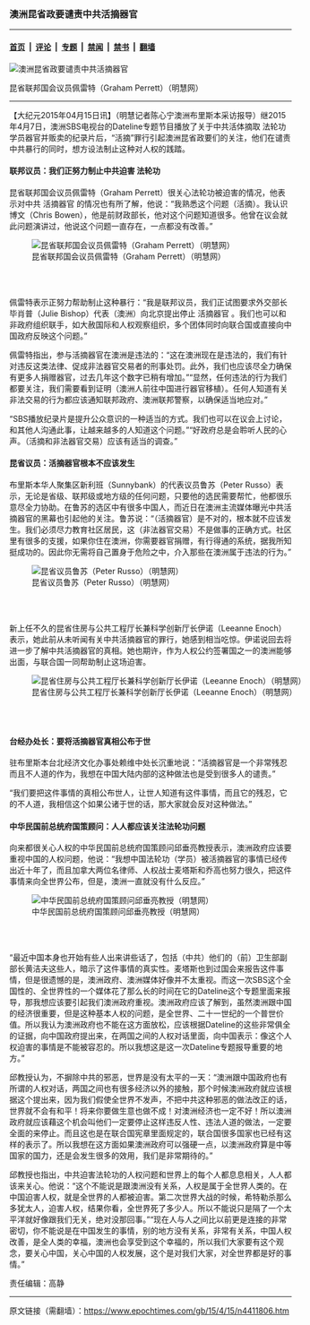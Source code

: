 ### 澳洲昆省政要谴责中共活摘器官

---

#### [首页](../../../..?n4411806) &nbsp;|&nbsp; [评论](../../../../../epoch-comment?n4411806) &nbsp;|&nbsp; [专题](../../../../../epoch-special?n4411806) &nbsp;|&nbsp; [禁闻](../../../../../epoch-news?n4411806) &nbsp;|&nbsp; [禁书](../../../../../books?n4411806) &nbsp;|&nbsp; [翻墙](https://github.com/gfw-breaker/nogfw/blob/master/README.md?n4411806)


<div><img alt="澳洲昆省政要谴责中共活摘器官" class="attachment-djy_600_400 size-djy_600_400 wp-post-image" src="https://i.epochtimes.com/assets/uploads/2015/04/1504141336312639-385x600.jpg"/>
<div class="caption">
 <p>
  昆省联邦国会议员佩雷特（Graham Perrett）（明慧网）
 </p>
</div></div><hr/><div class="post_content" id="artbody" itemprop="articleBody">
 <!-- article content begin -->
 <p>
  【大纪元2015年04月15日讯】（明慧记者陈心宁澳洲布里斯本采访报导）继2015年4月7日，澳洲SBS电视台的Dateline专题节目播放了关于中共活体摘取
  <ok href="https://www.epochtimes.com/gb/tag/%E6%B3%95%E8%BD%AE%E5%8A%9F.html">
   法轮功
  </ok>
  学员器官并贩卖的纪录片后，“活摘”罪行引起澳洲昆省政要们的关注，他们在谴责中共暴行的同时，想方设法制止这种对人权的践踏。
 </p>
 <p>
  <h4>
   联邦议员：我们正努力制止中共迫害
   <ok href="https://www.epochtimes.com/gb/tag/%E6%B3%95%E8%BD%AE%E5%8A%9F.html">
    法轮功
   </ok>
  </h4>
  <p>
   昆省联邦国会议员佩雷特（Graham Perrett）很关心法轮功被迫害的情况，他表示对中共
   <ok href="https://www.epochtimes.com/gb/tag/%E6%B4%BB%E6%91%98%E5%99%A8%E5%AE%98.html">
    活摘器官
   </ok>
   的情况也有所了解，他说：“我熟悉这个问题（活摘）。我认识博文（Chris Bowen），他是前财政部长，他对这个问题知道很多。他曾在议会就此问题演讲过，他说这个问题一直存在，一点都没有改善。”
  </p>
  <figure aria-describedby="caption-attachment-5861314" class="wp-caption aligncenter" id="attachment_5861314" style="width: 385px">
   <ok href=" https://i.epochtimes.com/assets/uploads/2015/04/1504141336312639.jpg" rel="noreferrer noopener" target="_blank">
    <img alt="昆省联邦国会议员佩雷特（Graham Perrett）（明慧网）" class="size-large wp-image-5861314" src="https://i.epochtimes.com/assets/uploads/2015/04/1504141336312639.jpg" title="昆省联邦国会议员佩雷特（Graham Perrett）（明慧网）"/>
   </ok>
   <br/><figcaption class="wp-caption-text" id="caption-attachment-5861314">
    昆省联邦国会议员佩雷特（Graham Perrett）（明慧网）
   </figcaption><br/>
  </figure><br/>
  <p>
   佩雷特表示正努力帮助制止这种暴行：“我是联邦议员，我们正试图要求外交部长毕肖普（Julie Bishop）代表（澳洲）向北京提出停止
   <ok href="https://www.epochtimes.com/gb/tag/%E6%B4%BB%E6%91%98%E5%99%A8%E5%AE%98.html">
    活摘器官
   </ok>
   。我们也可以和非政府组织联手，如大赦国际和人权观察组织，多个团体同时向联合国或直接向中国政府反映这个问题。”
  </p>
  <p>
   佩雷特指出，参与活摘器官在澳洲是违法的：“这在澳洲现在是违法的，我们有针对违反这类法律、促成非法器官交易者的刑事处罚。此外，我们也应该尽全力确保有更多人捐赠器官，过去几年这个数字已稍有增加。”“显然，任何违法的行为我们都要关注，我们需要看到证明（澳洲人前往中国进行器官移植）。任何人知道有关非法交易的行为都应该通知联邦政府、澳洲联邦警察，以确保适当地应对。”
  </p>
  <p>
   “SBS播放纪录片是提升公众意识的一种适当的方式。我们也可以在议会上讨论，和其他人沟通此事，让越来越多的人知道这个问题。”“好政府总是会聆听人民的心声。（活摘和非法器官交易）应该有适当的调查。”
  </p>
  <p>
   <h4>
    昆省议员：活摘器官根本不应该发生
   </h4>
   <p>
    布里斯本华人聚集区新利班（Sunnybank）的代表议员鲁苏（Peter Russo）表示，无论是省级、联邦级或地方级的任何问题，只要他的选民需要帮忙，他都很乐意尽全力协助。在鲁苏的选区中有很多中国人，而近日在澳洲主流媒体曝光中共活摘器官的黑幕也引起他的关注。鲁苏说：“（活摘器官）是不对的，根本就不应该发生。我们必须尽力教育社区居民，这（非法器官交易）不是做事的正确方式。社区里有很多的支援，如果你住在澳洲，你需要器官捐赠，有行得通的系统，据我所知挺成功的。因此你无需将自己置身于危险之中，介入那些在澳洲属于违法的行为。”
   </p>
   <figure aria-describedby="caption-attachment-5861320" class="wp-caption aligncenter" id="attachment_5861320" style="width: 362px">
    <ok href=" https://i.epochtimes.com/assets/uploads/2015/04/1504141336422639.jpg" rel="noreferrer noopener" target="_blank">
     <img alt="昆省议员鲁苏（Peter Russo）（明慧网）" class="size-large wp-image-5861320" src="https://i.epochtimes.com/assets/uploads/2015/04/1504141336422639.jpg" title="昆省议员鲁苏（Peter Russo）（明慧网）"/>
    </ok>
    <br/><figcaption class="wp-caption-text" id="caption-attachment-5861320">
     昆省议员鲁苏（Peter Russo）（明慧网）
    </figcaption><br/>
   </figure><br/>
   <p>
    新上任不久的昆省住房与公共工程厅长兼科学创新厅长伊诺（Leeanne Enoch）表示，她此前从未听闻有关中共活摘器官的罪行，她感到相当吃惊。伊诺说回去将进一步了解中共活摘器官的真相。她也期许，作为人权公约签署国之一的澳洲能够出面，与联合国一同帮助制止这场迫害。
   </p>
   <figure aria-describedby="caption-attachment-5861323" class="wp-caption aligncenter" id="attachment_5861323" style="width: 600px">
    <ok href=" https://i.epochtimes.com/assets/uploads/2015/04/1504141336522639-600x738.jpg" rel="noreferrer noopener" target="_blank">
     <img alt="昆省住房与公共工程厅长兼科学创新厅长伊诺（Leeanne Enoch）（明慧网）" class="size-large wp-image-5861323" src="https://i.epochtimes.com/assets/uploads/2015/04/1504141336522639-600x738.jpg" title="昆省住房与公共工程厅长兼科学创新厅长伊诺（Leeanne Enoch）（明慧网）"/>
    </ok>
    <br/><figcaption class="wp-caption-text" id="caption-attachment-5861323">
     昆省住房与公共工程厅长兼科学创新厅长伊诺（Leeanne Enoch）（明慧网）
    </figcaption><br/>
   </figure><br/>
   <p>
    <h4>
     台经办处长：要将活摘器官真相公布于世
    </h4>
    <p>
     驻布里斯本台北经济文化办事处赖维中处长沉重地说：“活摘器官是一个非常残忍而且不人道的作为，我想在中国大陆内部的这种做法也是受到很多人的谴责。”
    </p>
    <p>
     “我们要把这件事情的真相公布世人，让世人知道有这件事情，而且它的残忍，它的不人道，我相信这个如果公诸于世的话，那大家就会反对这种做法。”
    </p>
    <p>
     <h4>
      中华民国前总统府国策顾问：人人都应该关注法轮功问题
     </h4>
     <p>
      向来都很关心人权的中华民国前总统府国策顾问邱垂亮教授表示，澳洲政府应该要重视中国的人权问题，他说：“我想中国法轮功（学员）被活摘器官的事情已经传出近十年了，而且加拿大两位名律师、人权战士麦塔斯和乔高也努力很久，把这件事情来向全世界公布，但是，澳洲一直就没有什么反应。”
     </p>
     <figure aria-describedby="caption-attachment-5861336" class="wp-caption aligncenter" id="attachment_5861336" style="width: 573px">
      <ok href=" https://i.epochtimes.com/assets/uploads/2015/04/1504141337102639.jpg" rel="noreferrer noopener" target="_blank">
       <img alt="中华民国前总统府国策顾问邱垂亮教授（明慧网）" class="size-large wp-image-5861336" src="https://i.epochtimes.com/assets/uploads/2015/04/1504141337102639.jpg" title="中华民国前总统府国策顾问邱垂亮教授（明慧网）"/>
      </ok>
      <br/><figcaption class="wp-caption-text" id="caption-attachment-5861336">
       中华民国前总统府国策顾问邱垂亮教授（明慧网）
      </figcaption><br/>
     </figure><br/>
     <p>
      “最近中国本身也开始有些人出来讲些话了，包括（中共）他们的（前）卫生部副部长黄洁夫这些人，暗示了这件事情的真实性。麦塔斯也到过国会来报告这件事情，但是很遗憾的是，澳洲政府、澳洲媒体好像并不太重视。而这一次SBS这个全国性的、全世界性的一个媒体花了那么长的时间在它的Dateline这个专题里面来报导，那我想应该要引起我们澳洲政府重视。澳洲政府应该了解到，虽然澳洲跟中国的经济很重要，但是这种基本人权的问题，是全世界、二十一世纪的一个普世价值。所以我认为澳洲政府也不能在这方面放松，应该根据Dateline的这些非常俱全的证据，向中国政府提出来，在两国之间的人权对话里面，向中国表示：像这个人权迫害的事情是不能被容忍的。所以我想这是这一次Dateline专题报导重要的地方。”
     </p>
     <p>
      邱教授认为，不摒除中共的邪恶，世界是没有太平的一天：“澳洲跟中国政府也有所谓的人权对话，两国之间也有很多经济以外的接触，那个时候澳洲政府就应该根据这个提出来，因为我们假使全世界不发声，不把中共这种邪恶的做法改正的话，世界就不会有和平！将来你要做生意也做不成！对澳洲经济也一定不好！所以澳洲政府就应该藉这个机会叫他们一定要停止这样违反人性、违法人道的做法，一定要全面的来停止。而且这也是在联合国宪章里面规定的，联合国很多国家也已经有这样的表示了。所以我想在这方面如果澳洲政府可以强硬一点，以澳洲政府算是中等国家的国力，还是会发生很多的效用，我们是非常期待的。”
     </p>
     <p>
      邱教授也指出，中共迫害法轮功的人权问题和世界上的每个人都息息相关，人人都该来关心。他说：“这个不能说是跟澳洲没有关系，人权是属于全世界人类的。在中国迫害人权，就是全世界的人都被迫害。第二次世界大战的时候，希特勒杀那么多犹太人，迫害人权，结果你看，全世界死了多少人。所以不能说只是隔了一个太平洋就好像跟我们无关，绝对没那回事。”“现在人与人之间比以前更是连接的非常密切，你不能说是在中国发生的事情，别的地方没有关系，非常有关系，中国人权改善，是全人类的幸福，澳洲也会享受到这个幸福的，所以我们大家要有这个观念，要关心中国，关心中国的人权发展，这个是对我们大家，对全世界都是好的事情。”
     </p>
     <p>
      责任编辑：高静
     </p>
     <!-- article content end -->
     <div id="below_article_ad">
     </div>
    </p>
   </p>
  </p>
 </p>
</div>


---

原文链接（需翻墙）：https://www.epochtimes.com/gb/15/4/15/n4411806.htm